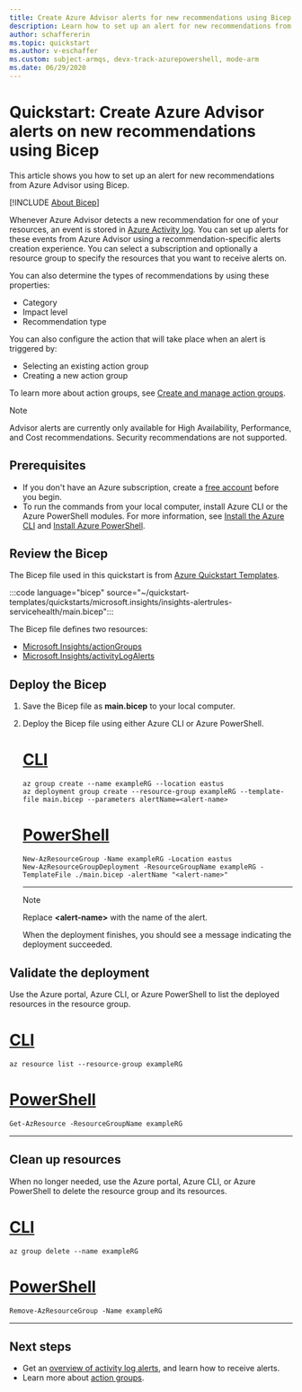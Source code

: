 ```yaml
---
title: Create Azure Advisor alerts for new recommendations using Bicep
description: Learn how to set up an alert for new recommendations from Azure Advisor using Bicep.
author: schaffererin
ms.topic: quickstart
ms.author: v-eschaffer
ms.custom: subject-armqs, devx-track-azurepowershell, mode-arm
ms.date: 06/29/2020
---
```


# Quickstart: Create Azure Advisor alerts on new recommendations using Bicep

This article shows you how to set up an alert for new recommendations from Azure Advisor using Bicep.

[!INCLUDE [About Bicep](../../includes/resource-manager-quickstart-bicep-introduction.md)]

Whenever Azure Advisor detects a new recommendation for one of your resources, an event is stored in [Azure Activity log](../azure-monitor/essentials/platform-logs-overview.md). You can set up alerts for these events from Azure Advisor using a recommendation-specific alerts creation experience. You can select a subscription and optionally a resource group to specify the resources that you want to receive alerts on.

You can also determine the types of recommendations by using these properties:

- Category
- Impact level
- Recommendation type

You can also configure the action that will take place when an alert is triggered by:

- Selecting an existing action group
- Creating a new action group

To learn more about action groups, see [Create and manage action groups](../azure-monitor/alerts/action-groups.md).

> [!NOTE]
> Advisor alerts are currently only available for High Availability, Performance, and Cost recommendations. Security recommendations are not supported.

## Prerequisites

- If you don't have an Azure subscription, create a [free account](https://azure.microsoft.com/free/?WT.mc_id=A261C142F) before you begin.
- To run the commands from your local computer, install Azure CLI or the Azure PowerShell modules. For more information, see [Install the Azure CLI](/cli/azure/install-azure-cli) and [Install Azure PowerShell](/powershell/azure/install-az-ps).

## Review the Bicep

The Bicep file used in this quickstart is from [Azure Quickstart Templates](https://azure.microsoft.com/resources/templates/insights-alertrules-servicehealth/).

:::code language="bicep" source="~/quickstart-templates/quickstarts/microsoft.insights/insights-alertrules-servicehealth/main.bicep":::

The Bicep file defines two resources:

- [Microsoft.Insights/actionGroups](/azure/templates/microsoft.insights/actiongroups)
- [Microsoft.Insights/activityLogAlerts](/azure/templates/microsoft.insights/activityLogAlerts)

## Deploy the Bicep

1. Save the Bicep file as **main.bicep** to your local computer.
1. Deploy the Bicep file using either Azure CLI or Azure PowerShell.

    # [CLI](#tab/CLI)

    ```azurecli
    az group create --name exampleRG --location eastus
    az deployment group create --resource-group exampleRG --template-file main.bicep --parameters alertName=<alert-name>
    ```

    # [PowerShell](#tab/PowerShell)

    ```azurepowershell
    New-AzResourceGroup -Name exampleRG -Location eastus
    New-AzResourceGroupDeployment -ResourceGroupName exampleRG -TemplateFile ./main.bicep -alertName "<alert-name>"
    ```

    ---

    > [!NOTE]
    > Replace **\<alert-name\>** with the name of the alert.

    When the deployment finishes, you should see a message indicating the deployment succeeded.

## Validate the deployment

Use the Azure portal, Azure CLI, or Azure PowerShell to list the deployed resources in the resource group.

# [CLI](#tab/CLI)

```azurecli-interactive
az resource list --resource-group exampleRG
```

# [PowerShell](#tab/PowerShell)

```azurepowershell-interactive
Get-AzResource -ResourceGroupName exampleRG
```

---

## Clean up resources

When no longer needed, use the Azure portal, Azure CLI, or Azure PowerShell to delete the resource group and its resources.

# [CLI](#tab/CLI)

```azurecli-interactive
az group delete --name exampleRG
```

# [PowerShell](#tab/PowerShell)

```azurepowershell-interactive
Remove-AzResourceGroup -Name exampleRG
```

---

## Next steps

- Get an [overview of activity log alerts](../azure-monitor/alerts/alerts-overview.md), and learn how to receive alerts.
- Learn more about [action groups](../azure-monitor/alerts/action-groups.md).
